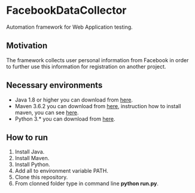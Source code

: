 # FacebookDataCollector

Automation framework for Web Application testing.

## Motivation

The framework collects user personal information from Facebook in order to further use this information for registration on another project.

## Necessary environments

* Java 1.8 or higher you can download from [here](https://java.com/ru/download/).
* Maven 3.6.2 you can download from [here](https://maven.apache.org/download.cgi), instruction how to install maven, you can see [here](http://www.apache-maven.ru/install.html).
* Python 3.* you can download from [here](https://www.python.org/downloads/).

## How to run

1. Install Java.
2. Install Maven.
3. Install Python.
4. Add all to environment variable PATH.
5. Clone this repository.
6. From clonned folder type in command line __python run.py__.
